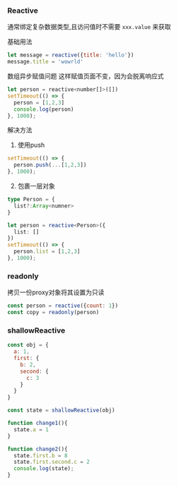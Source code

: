 ### Reactive
通常绑定复杂数据类型,且访问值时不需要 `xxx.value` 来获取

基础用法
```javascript
let message = reactive({title: 'hello'})
message.title = 'wowrld'
```

数组异步赋值问题
这样赋值页面不变，因为会脱离响应式
```javascript
let person = reactive<number[]>([])
setTimeout(() => {
  person = [1,2,3]
  console.log(person)
}, 1000);
```

解决方法

1. 使用push
```javascript
setTimeout(() => {
  person.push(...[1,2,3])
}, 1000);
```

2. 包裹一层对象
```typescript
type Person = {
  list?:Array<numner>
}

let person = reactive<Person>({
  list: []
})
setTimeout(() => {
  person.list = [1,2,3]
}, 1000);
```

### readonly
拷贝一份proxy对象将其设置为只读
```javascript
const person = reactive({count: 1})
const copy = readonly(person)

```

### shallowReactive

```javascript
const obj = {
  a: 1,
  first: {
    b: 2,
    second: {
      c: 3
    }
  }
}

const state = shallowReactive(obj)

function change1(){
  state.a = 1
}

function change2(){
  state.first.b = 8
  state.first.second.c = 2
  console.log(state);
}
```
